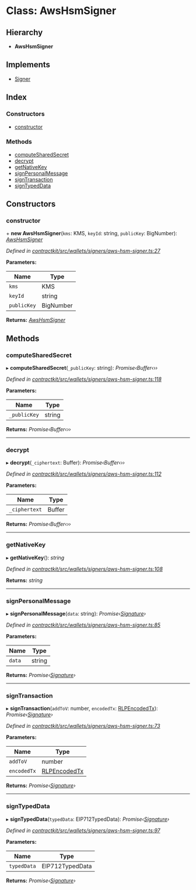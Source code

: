 # Class: AwsHsmSigner

## Hierarchy

* **AwsHsmSigner**

## Implements

* [Signer](../interfaces/_wallets_signers_signer_.signer.md)

## Index

### Constructors

* [constructor](_wallets_signers_aws_hsm_signer_.awshsmsigner.md#constructor)

### Methods

* [computeSharedSecret](_wallets_signers_aws_hsm_signer_.awshsmsigner.md#computesharedsecret)
* [decrypt](_wallets_signers_aws_hsm_signer_.awshsmsigner.md#decrypt)
* [getNativeKey](_wallets_signers_aws_hsm_signer_.awshsmsigner.md#getnativekey)
* [signPersonalMessage](_wallets_signers_aws_hsm_signer_.awshsmsigner.md#signpersonalmessage)
* [signTransaction](_wallets_signers_aws_hsm_signer_.awshsmsigner.md#signtransaction)
* [signTypedData](_wallets_signers_aws_hsm_signer_.awshsmsigner.md#signtypeddata)

## Constructors

###  constructor

\+ **new AwsHsmSigner**(`kms`: KMS, `keyId`: string, `publicKey`: BigNumber): *[AwsHsmSigner](_wallets_signers_aws_hsm_signer_.awshsmsigner.md)*

*Defined in [contractkit/src/wallets/signers/aws-hsm-signer.ts:27](https://github.com/celo-org/celo-monorepo/blob/master/packages/contractkit/src/wallets/signers/aws-hsm-signer.ts#L27)*

**Parameters:**

Name | Type |
------ | ------ |
`kms` | KMS |
`keyId` | string |
`publicKey` | BigNumber |

**Returns:** *[AwsHsmSigner](_wallets_signers_aws_hsm_signer_.awshsmsigner.md)*

## Methods

###  computeSharedSecret

▸ **computeSharedSecret**(`_publicKey`: string): *Promise‹Buffer‹››*

*Defined in [contractkit/src/wallets/signers/aws-hsm-signer.ts:118](https://github.com/celo-org/celo-monorepo/blob/master/packages/contractkit/src/wallets/signers/aws-hsm-signer.ts#L118)*

**Parameters:**

Name | Type |
------ | ------ |
`_publicKey` | string |

**Returns:** *Promise‹Buffer‹››*

___

###  decrypt

▸ **decrypt**(`_ciphertext`: Buffer): *Promise‹Buffer‹››*

*Defined in [contractkit/src/wallets/signers/aws-hsm-signer.ts:112](https://github.com/celo-org/celo-monorepo/blob/master/packages/contractkit/src/wallets/signers/aws-hsm-signer.ts#L112)*

**Parameters:**

Name | Type |
------ | ------ |
`_ciphertext` | Buffer |

**Returns:** *Promise‹Buffer‹››*

___

###  getNativeKey

▸ **getNativeKey**(): *string*

*Defined in [contractkit/src/wallets/signers/aws-hsm-signer.ts:108](https://github.com/celo-org/celo-monorepo/blob/master/packages/contractkit/src/wallets/signers/aws-hsm-signer.ts#L108)*

**Returns:** *string*

___

###  signPersonalMessage

▸ **signPersonalMessage**(`data`: string): *Promise‹[Signature](_utils_signature_utils_.signature.md)›*

*Defined in [contractkit/src/wallets/signers/aws-hsm-signer.ts:85](https://github.com/celo-org/celo-monorepo/blob/master/packages/contractkit/src/wallets/signers/aws-hsm-signer.ts#L85)*

**Parameters:**

Name | Type |
------ | ------ |
`data` | string |

**Returns:** *Promise‹[Signature](_utils_signature_utils_.signature.md)›*

___

###  signTransaction

▸ **signTransaction**(`addToV`: number, `encodedTx`: [RLPEncodedTx](../interfaces/_utils_signing_utils_.rlpencodedtx.md)): *Promise‹[Signature](_utils_signature_utils_.signature.md)›*

*Defined in [contractkit/src/wallets/signers/aws-hsm-signer.ts:73](https://github.com/celo-org/celo-monorepo/blob/master/packages/contractkit/src/wallets/signers/aws-hsm-signer.ts#L73)*

**Parameters:**

Name | Type |
------ | ------ |
`addToV` | number |
`encodedTx` | [RLPEncodedTx](../interfaces/_utils_signing_utils_.rlpencodedtx.md) |

**Returns:** *Promise‹[Signature](_utils_signature_utils_.signature.md)›*

___

###  signTypedData

▸ **signTypedData**(`typedData`: EIP712TypedData): *Promise‹[Signature](_utils_signature_utils_.signature.md)›*

*Defined in [contractkit/src/wallets/signers/aws-hsm-signer.ts:97](https://github.com/celo-org/celo-monorepo/blob/master/packages/contractkit/src/wallets/signers/aws-hsm-signer.ts#L97)*

**Parameters:**

Name | Type |
------ | ------ |
`typedData` | EIP712TypedData |

**Returns:** *Promise‹[Signature](_utils_signature_utils_.signature.md)›*
